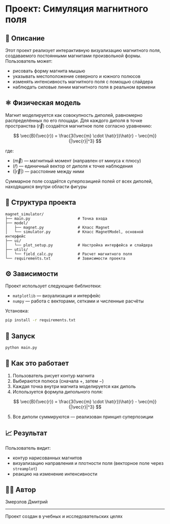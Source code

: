 # Проект: Симуляция магнитного поля

## 📌 Описание

Этот проект реализует интерактивную визуализацию магнитного поля, создаваемого постоянными магнитами произвольной формы. Пользователь может:
- рисовать форму магнита мышью
- указывать местоположение северного и южного полюсов
- изменять интенсивность магнитного поля с помощью слайдера
- наблюдать силовые линии магнитного поля в реальном времени

## ⚛️ Физическая модель

Магнит моделируется как совокупность диполей, равномерно распределённых по его площади. Для каждого диполя в точке пространства $(\vec{r})$ создаётся магнитное поле согласно уравнению:

$$
\vec{B}(\vec{r}) = \frac{3(\vec{m} \cdot \hat{r})\hat{r} - \vec{m}}{|\vec{r}|^3}
$$

где:
- $(\vec{m})$ — магнитный момент (направлен от минуса к плюсу)
- $(\hat{r})$ — единичный вектор от диполя к точке наблюдения
- $(|\vec{r}|)$ — расстояние между ними

Суммарное поле создаётся суперпозицией полей от всех диполей, находящихся внутри области фигуры

## 🧱 Структура проекта

```
magnet_simulator/
├── main.py                     # Точка входа
├── model/
│   ├── magnet.py               # Класс Magnet
│   └── simulator.py            # Класс MagnetModel, основной интерфейс
├── ui/
│   └── plot_setup.py           # Настройка интерфейса и слайдера
├── utils/
│   └── field_calc.py           # Расчет магнитного поля
└── requirements.txt            # Зависимости проекта
```

## ⚙️ Зависимости

Проект использует следующие библиотеки:

- `matplotlib` — визуализация и интерфейс
- `numpy` — работа с векторами, сетками и численные расчёты

Установка:

```bash
pip install -r requirements.txt
```

## 🚀 Запуск

```bash
python main.py
```

## 🧪 Как это работает

1. Пользователь рисует контур магнита
2. Выбираются полюса (сначала +, затем −)
3. Каждая точка внутри магнита моделируется как диполь
4. Используется формула дипольного поля:

$$
\vec{B}(\vec{r}) = \frac{3(\vec{m} \cdot \hat{r})\hat{r} - \vec{m}}{|\vec{r}|^3}
$$

5. Все диполи суммируются — реализован принцип суперпозиции

## 📈 Результат

Пользователь видит:
- контур нарисованных магнитов
- визуализацию направления и плотности поля (векторное поле через `streamplot`)
- реакцию на изменение интенсивности

## 🧑‍💻 Автор

Змерзлов Дмитрий

---

Проект создан в учебных и исследовательских целях
